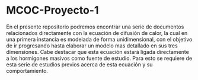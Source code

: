 # MCOC-Proyecto-1

En el presente repositorio podremos encontrar una serie de documentos relacionados directamente con la ecuación de difusión de calor, la cual en una primera instancia es modelada de forma unidimensional, con el objetivo de ir progresando hasta elaborar un modelo mas detallado en sus tres dimensiones. Cabe destacar que esta ecuación estará ligada directamente a los hormigones masivos como fuente de estudio. Para esto se requiere de esta serie de estudios previos acerca de esta ecuación y su comportamiento.  
